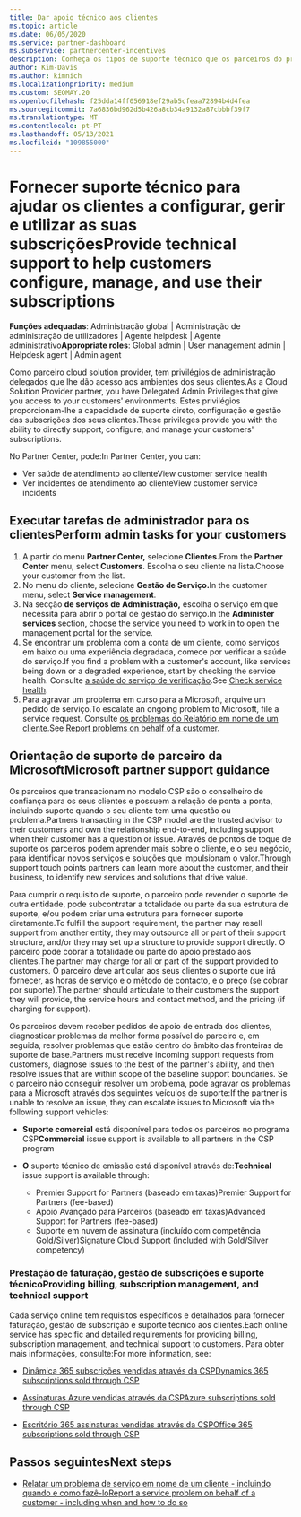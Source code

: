 ```yaml
---
title: Dar apoio técnico aos clientes
ms.topic: article
ms.date: 06/05/2020
ms.service: partner-dashboard
ms.subservice: partnercenter-incentives
description: Conheça os tipos de suporte técnico que os parceiros do programa Cloud Solution Provider podem oferecer aos seus clientes.
author: Kim-Davis
ms.author: kimnich
ms.localizationpriority: medium
ms.custom: SEOMAY.20
ms.openlocfilehash: f25dda14ff056918ef29ab5cfeaa72894b4d4fea
ms.sourcegitcommit: 7a6836bd962d5b426a8cb34a9132a87cbbbf39f7
ms.translationtype: MT
ms.contentlocale: pt-PT
ms.lasthandoff: 05/13/2021
ms.locfileid: "109855000"
---
```

# <a name="provide-technical-support-to-help-customers-configure-manage-and-use-their-subscriptions"></a><span data-ttu-id="74945-103">Fornecer suporte técnico para ajudar os clientes a configurar, gerir e utilizar as suas subscrições</span><span class="sxs-lookup"><span data-stu-id="74945-103">Provide technical support to help customers configure, manage, and use their subscriptions</span></span>


<span data-ttu-id="74945-104">**Funções adequadas**: Administração global | Administração de administração de utilizadores | Agente helpdesk | Agente administrativo</span><span class="sxs-lookup"><span data-stu-id="74945-104">**Appropriate roles**: Global admin | User management admin | Helpdesk agent | Admin agent</span></span>

<span data-ttu-id="74945-105">Como parceiro cloud solution provider, tem privilégios de administração delegados que lhe dão acesso aos ambientes dos seus clientes.</span><span class="sxs-lookup"><span data-stu-id="74945-105">As a Cloud Solution Provider partner, you have Delegated Admin Privileges that give you access to your customers' environments.</span></span> <span data-ttu-id="74945-106">Estes privilégios proporcionam-lhe a capacidade de suporte direto, configuração e gestão das subscrições dos seus clientes.</span><span class="sxs-lookup"><span data-stu-id="74945-106">These privileges provide you with the ability to directly support, configure, and manage your customers' subscriptions.</span></span>

<span data-ttu-id="74945-107">No Partner Center, pode:</span><span class="sxs-lookup"><span data-stu-id="74945-107">In Partner Center, you can:</span></span>

- <span data-ttu-id="74945-108">Ver saúde de atendimento ao cliente</span><span class="sxs-lookup"><span data-stu-id="74945-108">View customer service health</span></span>
- <span data-ttu-id="74945-109">Ver incidentes de atendimento ao cliente</span><span class="sxs-lookup"><span data-stu-id="74945-109">View customer service incidents</span></span>

## <a name="perform-admin-tasks-for-your-customers"></a><span data-ttu-id="74945-110">Executar tarefas de administrador para os clientes</span><span class="sxs-lookup"><span data-stu-id="74945-110">Perform admin tasks for your customers</span></span>

1. <span data-ttu-id="74945-111">A partir do menu **Partner Center,** selecione **Clientes.**</span><span class="sxs-lookup"><span data-stu-id="74945-111">From the **Partner Center** menu, select **Customers**.</span></span> <span data-ttu-id="74945-112">Escolha o seu cliente na lista.</span><span class="sxs-lookup"><span data-stu-id="74945-112">Choose your customer from the list.</span></span>
2. <span data-ttu-id="74945-113">No menu do cliente, selecione **Gestão de Serviço.**</span><span class="sxs-lookup"><span data-stu-id="74945-113">In the customer menu, select **Service management**.</span></span>
3. <span data-ttu-id="74945-114">Na secção **de serviços de Administração,** escolha o serviço em que necessita para abrir o portal de gestão do serviço.</span><span class="sxs-lookup"><span data-stu-id="74945-114">In the **Administer services** section, choose the service you need to work in to open the management portal for the service.</span></span>
4. <span data-ttu-id="74945-115">Se encontrar um problema com a conta de um cliente, como serviços em baixo ou uma experiência degradada, comece por verificar a saúde do serviço.</span><span class="sxs-lookup"><span data-stu-id="74945-115">If you find a problem with a customer's account, like services being down or a degraded experience, start by checking the service health.</span></span> <span data-ttu-id="74945-116">Consulte [a saúde do serviço de verificação](check-service-health.md).</span><span class="sxs-lookup"><span data-stu-id="74945-116">See [Check service health](check-service-health.md).</span></span>
5. <span data-ttu-id="74945-117">Para agravar um problema em curso para a Microsoft, arquive um pedido de serviço.</span><span class="sxs-lookup"><span data-stu-id="74945-117">To escalate an ongoing problem to Microsoft, file a service request.</span></span> <span data-ttu-id="74945-118">Consulte [os problemas do Relatório em nome de um cliente](report-problems-on-behalf-of-a-customer.md).</span><span class="sxs-lookup"><span data-stu-id="74945-118">See [Report problems on behalf of a customer](report-problems-on-behalf-of-a-customer.md).</span></span>

## <a name="microsoft-partner-support-guidance"></a><span data-ttu-id="74945-119">Orientação de suporte de parceiro da Microsoft</span><span class="sxs-lookup"><span data-stu-id="74945-119">Microsoft partner support guidance</span></span>

<span data-ttu-id="74945-120">Os parceiros que transacionam no modelo CSP são o conselheiro de confiança para os seus clientes e possuem a relação de ponta a ponta, incluindo suporte quando o seu cliente tem uma questão ou problema.</span><span class="sxs-lookup"><span data-stu-id="74945-120">Partners transacting in the CSP model are the trusted advisor to their customers and own the relationship end-to-end, including support when their customer has a question or issue.</span></span> <span data-ttu-id="74945-121">Através de pontos de toque de suporte os parceiros podem aprender mais sobre o cliente, e o seu negócio, para identificar novos serviços e soluções que impulsionam o valor.</span><span class="sxs-lookup"><span data-stu-id="74945-121">Through support touch points partners can learn more about the customer, and their business, to identify new services and solutions that drive value.</span></span>

<span data-ttu-id="74945-122">Para cumprir o requisito de suporte, o parceiro pode revender o suporte de outra entidade, pode subcontratar a totalidade ou parte da sua estrutura de suporte, e/ou podem criar uma estrutura para fornecer suporte diretamente.</span><span class="sxs-lookup"><span data-stu-id="74945-122">To fulfill the support requirement, the partner may resell support from another entity, they may outsource all or part of their support structure, and/or they may set up a structure to provide support directly.</span></span>  <span data-ttu-id="74945-123">O parceiro pode cobrar a totalidade ou parte do apoio prestado aos clientes.</span><span class="sxs-lookup"><span data-stu-id="74945-123">The partner may charge for all or part of the support provided to customers.</span></span> <span data-ttu-id="74945-124">O parceiro deve articular aos seus clientes o suporte que irá fornecer, as horas de serviço e o método de contacto, e o preço (se cobrar por suporte).</span><span class="sxs-lookup"><span data-stu-id="74945-124">The partner should articulate to their customers the support they will provide, the service hours and contact method, and the pricing (if charging for support).</span></span> 

<span data-ttu-id="74945-125">Os parceiros devem receber pedidos de apoio de entrada dos clientes, diagnosticar problemas da melhor forma possível do parceiro e, em seguida, resolver problemas que estão dentro do âmbito das fronteiras de suporte de base.</span><span class="sxs-lookup"><span data-stu-id="74945-125">Partners must receive incoming support requests from customers, diagnose issues to the best of the partner's ability, and then resolve issues that are within scope of the baseline support boundaries.</span></span> <span data-ttu-id="74945-126">Se o parceiro não conseguir resolver um problema, pode agravar os problemas para a Microsoft através dos seguintes veículos de suporte:</span><span class="sxs-lookup"><span data-stu-id="74945-126">If the partner is unable to resolve an issue, they can escalate issues to Microsoft via the following support vehicles:</span></span>

- <span data-ttu-id="74945-127">**Suporte comercial** está disponível para todos os parceiros no programa CSP</span><span class="sxs-lookup"><span data-stu-id="74945-127">**Commercial** issue support is available to all partners in the CSP program</span></span>

- <span data-ttu-id="74945-128">**O** suporte técnico de emissão está disponível através de:</span><span class="sxs-lookup"><span data-stu-id="74945-128">**Technical** issue support is available through:</span></span>

  - <span data-ttu-id="74945-129">Premier Support for Partners (baseado em taxas)</span><span class="sxs-lookup"><span data-stu-id="74945-129">Premier Support for Partners (fee-based)</span></span>
  - <span data-ttu-id="74945-130">Apoio Avançado para Parceiros (baseado em taxas)</span><span class="sxs-lookup"><span data-stu-id="74945-130">Advanced Support for Partners (fee-based)</span></span>
  - <span data-ttu-id="74945-131">Suporte em nuvem de assinatura (incluído com competência Gold/Silver)</span><span class="sxs-lookup"><span data-stu-id="74945-131">Signature Cloud Support (included with Gold/Silver competency)</span></span>

### <a name="providing-billing-subscription-management-and-technical-support"></a><span data-ttu-id="74945-132">Prestação de faturação, gestão de subscrições e suporte técnico</span><span class="sxs-lookup"><span data-stu-id="74945-132">Providing billing, subscription management, and technical support</span></span> 

<span data-ttu-id="74945-133">Cada serviço online tem requisitos específicos e detalhados para fornecer faturação, gestão de subscrição e suporte técnico aos clientes.</span><span class="sxs-lookup"><span data-stu-id="74945-133">Each online service has specific and detailed requirements for providing billing, subscription management, and technical support to customers.</span></span> <span data-ttu-id="74945-134">Para obter mais informações, consulte:</span><span class="sxs-lookup"><span data-stu-id="74945-134">For more information, see:</span></span>

- [<span data-ttu-id="74945-135">Dinâmica 365 subscrições vendidas através da CSP</span><span class="sxs-lookup"><span data-stu-id="74945-135">Dynamics 365 subscriptions sold through CSP</span></span>](https://www.microsoftpartnercommunity.com/t5/CSP/Microsoft-Partner-Support-Guidance/m-p/5262#M30)

- [<span data-ttu-id="74945-136">Assinaturas Azure vendidas através da CSP</span><span class="sxs-lookup"><span data-stu-id="74945-136">Azure subscriptions sold through CSP</span></span>](https://www.microsoftpartnercommunity.com/t5/CSP/Microsoft-Partner-Support-Guidance/m-p/5263#M31)

- [<span data-ttu-id="74945-137">Escritório 365 assinaturas vendidas através da CSP</span><span class="sxs-lookup"><span data-stu-id="74945-137">Office 365 subscriptions sold through CSP</span></span>](https://www.microsoftpartnercommunity.com/t5/CSP/Microsoft-Partner-Support-Guidance/m-p/5264#M32)

## <a name="next-steps"></a><span data-ttu-id="74945-138">Passos seguintes</span><span class="sxs-lookup"><span data-stu-id="74945-138">Next steps</span></span>

- [<span data-ttu-id="74945-139">Relatar um problema de serviço em nome de um cliente - incluindo quando e como fazê-lo</span><span class="sxs-lookup"><span data-stu-id="74945-139">Report a service problem on behalf of a customer - including when and how to do so</span></span>](report-problems-on-behalf-of-a-customer.md)